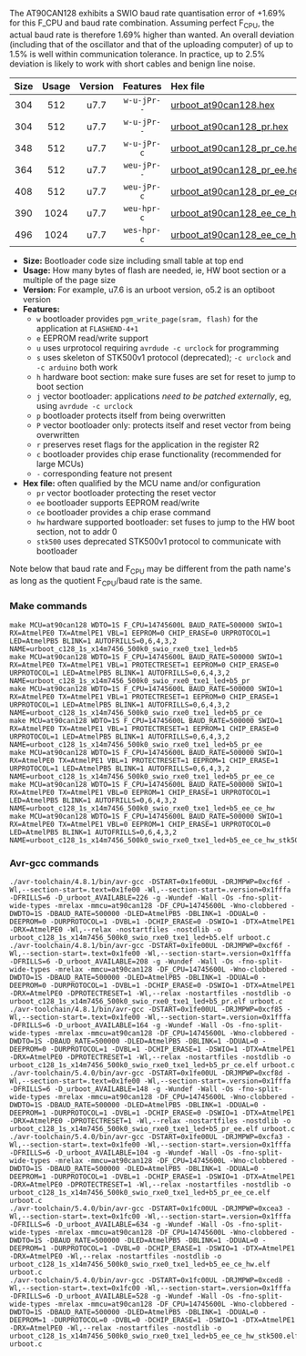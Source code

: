 The AT90CAN128 exhibits a SWIO baud rate quantisation error of +1.69% for this F_CPU and baud rate combination. Assuming perfect F<sub>CPU</sub>, the actual baud rate is therefore 1.69% higher than wanted. An overall deviation (including that of the oscillator and that of the uploading computer) of up to 1.5% is well within communication tolerance. In practice, up to 2.5% deviation is likely to work with short cables and benign line noise.

|Size|Usage|Version|Features|Hex file|
|:-:|:-:|:-:|:-:|:--|
|304|512|u7.7|`w-u-jPr--`|[urboot_at90can128.hex](https://raw.githubusercontent.com/stefanrueger/urboot.hex/main/cores/megacore/at90can128/watchdog_1_s/external_oscillator/7372800_hz/250000_baud/uart0_rxe0_txe1/led%2Bb5/urboot_at90can128.hex)|
|304|512|u7.7|`w-u-jPr--`|[urboot_at90can128_pr.hex](https://raw.githubusercontent.com/stefanrueger/urboot.hex/main/cores/megacore/at90can128/watchdog_1_s/external_oscillator/7372800_hz/250000_baud/uart0_rxe0_txe1/led%2Bb5/urboot_at90can128_pr.hex)|
|348|512|u7.7|`w-u-jPr-c`|[urboot_at90can128_pr_ce.hex](https://raw.githubusercontent.com/stefanrueger/urboot.hex/main/cores/megacore/at90can128/watchdog_1_s/external_oscillator/7372800_hz/250000_baud/uart0_rxe0_txe1/led%2Bb5/urboot_at90can128_pr_ce.hex)|
|364|512|u7.7|`weu-jPr--`|[urboot_at90can128_pr_ee.hex](https://raw.githubusercontent.com/stefanrueger/urboot.hex/main/cores/megacore/at90can128/watchdog_1_s/external_oscillator/7372800_hz/250000_baud/uart0_rxe0_txe1/led%2Bb5/urboot_at90can128_pr_ee.hex)|
|408|512|u7.7|`weu-jPr-c`|[urboot_at90can128_pr_ee_ce.hex](https://raw.githubusercontent.com/stefanrueger/urboot.hex/main/cores/megacore/at90can128/watchdog_1_s/external_oscillator/7372800_hz/250000_baud/uart0_rxe0_txe1/led%2Bb5/urboot_at90can128_pr_ee_ce.hex)|
|390|1024|u7.7|`weu-hpr-c`|[urboot_at90can128_ee_ce_hw.hex](https://raw.githubusercontent.com/stefanrueger/urboot.hex/main/cores/megacore/at90can128/watchdog_1_s/external_oscillator/7372800_hz/250000_baud/uart0_rxe0_txe1/led%2Bb5/urboot_at90can128_ee_ce_hw.hex)|
|496|1024|u7.7|`wes-hpr-c`|[urboot_at90can128_ee_ce_hw_stk500.hex](https://raw.githubusercontent.com/stefanrueger/urboot.hex/main/cores/megacore/at90can128/watchdog_1_s/external_oscillator/7372800_hz/250000_baud/uart0_rxe0_txe1/led%2Bb5/urboot_at90can128_ee_ce_hw_stk500.hex)|

- **Size:** Bootloader code size including small table at top end
- **Usage:** How many bytes of flash are needed, ie, HW boot section or a multiple of the page size
- **Version:** For example, u7.6 is an urboot version, o5.2 is an optiboot version
- **Features:**
  + `w` bootloader provides `pgm_write_page(sram, flash)` for the application at `FLASHEND-4+1`
  + `e` EEPROM read/write support
  + `u` uses urprotocol requiring `avrdude -c urclock` for programming
  + `s` uses skeleton of STK500v1 protocol (deprecated); `-c urclock` and `-c arduino` both work
  + `h` hardware boot section: make sure fuses are set for reset to jump to boot section
  + `j` vector bootloader: applications *need to be patched externally*, eg, using `avrdude -c urclock`
  + `p` bootloader protects itself from being overwritten
  + `P` vector bootloader only: protects itself and reset vector from being overwritten
  + `r` preserves reset flags for the application in the register R2
  + `c` bootloader provides chip erase functionality (recommended for large MCUs)
  + `-` corresponding feature not present
- **Hex file:** often qualified by the MCU name and/or configuration
  + `pr` vector bootloader protecting the reset vector
  + `ee` bootloader supports EEPROM read/write
  + `ce` bootloader provides a chip erase command
  + `hw` hardware supported bootloader: set fuses to jump to the HW boot section, not to addr 0
  + `stk500` uses deprecated STK500v1 protocol to communicate with bootloader


Note below that baud rate and F<sub>CPU</sub> may be different from the path name's as long as the quotient F<sub>CPU</sub>/baud rate is the same.

### Make commands
```
make MCU=at90can128 WDTO=1S F_CPU=14745600L BAUD_RATE=500000 SWIO=1 RX=AtmelPE0 TX=AtmelPE1 VBL=1 EEPROM=0 CHIP_ERASE=0 URPROTOCOL=1 LED=AtmelPB5 BLINK=1 AUTOFRILLS=0,6,4,3,2 NAME=urboot_c128_1s_x14m7456_500k0_swio_rxe0_txe1_led+b5
make MCU=at90can128 WDTO=1S F_CPU=14745600L BAUD_RATE=500000 SWIO=1 RX=AtmelPE0 TX=AtmelPE1 VBL=1 PROTECTRESET=1 EEPROM=0 CHIP_ERASE=0 URPROTOCOL=1 LED=AtmelPB5 BLINK=1 AUTOFRILLS=0,6,4,3,2 NAME=urboot_c128_1s_x14m7456_500k0_swio_rxe0_txe1_led+b5_pr
make MCU=at90can128 WDTO=1S F_CPU=14745600L BAUD_RATE=500000 SWIO=1 RX=AtmelPE0 TX=AtmelPE1 VBL=1 PROTECTRESET=1 EEPROM=0 CHIP_ERASE=1 URPROTOCOL=1 LED=AtmelPB5 BLINK=1 AUTOFRILLS=0,6,4,3,2 NAME=urboot_c128_1s_x14m7456_500k0_swio_rxe0_txe1_led+b5_pr_ce
make MCU=at90can128 WDTO=1S F_CPU=14745600L BAUD_RATE=500000 SWIO=1 RX=AtmelPE0 TX=AtmelPE1 VBL=1 PROTECTRESET=1 EEPROM=1 CHIP_ERASE=0 URPROTOCOL=1 LED=AtmelPB5 BLINK=1 AUTOFRILLS=0,6,4,3,2 NAME=urboot_c128_1s_x14m7456_500k0_swio_rxe0_txe1_led+b5_pr_ee
make MCU=at90can128 WDTO=1S F_CPU=14745600L BAUD_RATE=500000 SWIO=1 RX=AtmelPE0 TX=AtmelPE1 VBL=1 PROTECTRESET=1 EEPROM=1 CHIP_ERASE=1 URPROTOCOL=1 LED=AtmelPB5 BLINK=1 AUTOFRILLS=0,6,4,3,2 NAME=urboot_c128_1s_x14m7456_500k0_swio_rxe0_txe1_led+b5_pr_ee_ce
make MCU=at90can128 WDTO=1S F_CPU=14745600L BAUD_RATE=500000 SWIO=1 RX=AtmelPE0 TX=AtmelPE1 VBL=0 EEPROM=1 CHIP_ERASE=1 URPROTOCOL=1 LED=AtmelPB5 BLINK=1 AUTOFRILLS=0,6,4,3,2 NAME=urboot_c128_1s_x14m7456_500k0_swio_rxe0_txe1_led+b5_ee_ce_hw
make MCU=at90can128 WDTO=1S F_CPU=14745600L BAUD_RATE=500000 SWIO=1 RX=AtmelPE0 TX=AtmelPE1 VBL=0 EEPROM=1 CHIP_ERASE=1 URPROTOCOL=0 LED=AtmelPB5 BLINK=1 AUTOFRILLS=0,6,4,3,2 NAME=urboot_c128_1s_x14m7456_500k0_swio_rxe0_txe1_led+b5_ee_ce_hw_stk500
```

### Avr-gcc commands
```
./avr-toolchain/4.8.1/bin/avr-gcc -DSTART=0x1fe00UL -DRJMPWP=0xcf6f -Wl,--section-start=.text=0x1fe00 -Wl,--section-start=.version=0x1fffa -DFRILLS=6 -D_urboot_AVAILABLE=226 -g -Wundef -Wall -Os -fno-split-wide-types -mrelax -mmcu=at90can128 -DF_CPU=14745600L -Wno-clobbered -DWDTO=1S -DBAUD_RATE=500000 -DLED=AtmelPB5 -DBLINK=1 -DDUAL=0 -DEEPROM=0 -DURPROTOCOL=1 -DVBL=1 -DCHIP_ERASE=0 -DSWIO=1 -DTX=AtmelPE1 -DRX=AtmelPE0 -Wl,--relax -nostartfiles -nostdlib -o urboot_c128_1s_x14m7456_500k0_swio_rxe0_txe1_led+b5.elf urboot.c
./avr-toolchain/4.8.1/bin/avr-gcc -DSTART=0x1fe00UL -DRJMPWP=0xcf6f -Wl,--section-start=.text=0x1fe00 -Wl,--section-start=.version=0x1fffa -DFRILLS=6 -D_urboot_AVAILABLE=208 -g -Wundef -Wall -Os -fno-split-wide-types -mrelax -mmcu=at90can128 -DF_CPU=14745600L -Wno-clobbered -DWDTO=1S -DBAUD_RATE=500000 -DLED=AtmelPB5 -DBLINK=1 -DDUAL=0 -DEEPROM=0 -DURPROTOCOL=1 -DVBL=1 -DCHIP_ERASE=0 -DSWIO=1 -DTX=AtmelPE1 -DRX=AtmelPE0 -DPROTECTRESET=1 -Wl,--relax -nostartfiles -nostdlib -o urboot_c128_1s_x14m7456_500k0_swio_rxe0_txe1_led+b5_pr.elf urboot.c
./avr-toolchain/4.8.1/bin/avr-gcc -DSTART=0x1fe00UL -DRJMPWP=0xcf85 -Wl,--section-start=.text=0x1fe00 -Wl,--section-start=.version=0x1fffa -DFRILLS=6 -D_urboot_AVAILABLE=164 -g -Wundef -Wall -Os -fno-split-wide-types -mrelax -mmcu=at90can128 -DF_CPU=14745600L -Wno-clobbered -DWDTO=1S -DBAUD_RATE=500000 -DLED=AtmelPB5 -DBLINK=1 -DDUAL=0 -DEEPROM=0 -DURPROTOCOL=1 -DVBL=1 -DCHIP_ERASE=1 -DSWIO=1 -DTX=AtmelPE1 -DRX=AtmelPE0 -DPROTECTRESET=1 -Wl,--relax -nostartfiles -nostdlib -o urboot_c128_1s_x14m7456_500k0_swio_rxe0_txe1_led+b5_pr_ce.elf urboot.c
./avr-toolchain/5.4.0/bin/avr-gcc -DSTART=0x1fe00UL -DRJMPWP=0xcf8d -Wl,--section-start=.text=0x1fe00 -Wl,--section-start=.version=0x1fffa -DFRILLS=6 -D_urboot_AVAILABLE=148 -g -Wundef -Wall -Os -fno-split-wide-types -mrelax -mmcu=at90can128 -DF_CPU=14745600L -Wno-clobbered -DWDTO=1S -DBAUD_RATE=500000 -DLED=AtmelPB5 -DBLINK=1 -DDUAL=0 -DEEPROM=1 -DURPROTOCOL=1 -DVBL=1 -DCHIP_ERASE=0 -DSWIO=1 -DTX=AtmelPE1 -DRX=AtmelPE0 -DPROTECTRESET=1 -Wl,--relax -nostartfiles -nostdlib -o urboot_c128_1s_x14m7456_500k0_swio_rxe0_txe1_led+b5_pr_ee.elf urboot.c
./avr-toolchain/5.4.0/bin/avr-gcc -DSTART=0x1fe00UL -DRJMPWP=0xcfa3 -Wl,--section-start=.text=0x1fe00 -Wl,--section-start=.version=0x1fffa -DFRILLS=6 -D_urboot_AVAILABLE=104 -g -Wundef -Wall -Os -fno-split-wide-types -mrelax -mmcu=at90can128 -DF_CPU=14745600L -Wno-clobbered -DWDTO=1S -DBAUD_RATE=500000 -DLED=AtmelPB5 -DBLINK=1 -DDUAL=0 -DEEPROM=1 -DURPROTOCOL=1 -DVBL=1 -DCHIP_ERASE=1 -DSWIO=1 -DTX=AtmelPE1 -DRX=AtmelPE0 -DPROTECTRESET=1 -Wl,--relax -nostartfiles -nostdlib -o urboot_c128_1s_x14m7456_500k0_swio_rxe0_txe1_led+b5_pr_ee_ce.elf urboot.c
./avr-toolchain/5.4.0/bin/avr-gcc -DSTART=0x1fc00UL -DRJMPWP=0xcea3 -Wl,--section-start=.text=0x1fc00 -Wl,--section-start=.version=0x1fffa -DFRILLS=6 -D_urboot_AVAILABLE=634 -g -Wundef -Wall -Os -fno-split-wide-types -mrelax -mmcu=at90can128 -DF_CPU=14745600L -Wno-clobbered -DWDTO=1S -DBAUD_RATE=500000 -DLED=AtmelPB5 -DBLINK=1 -DDUAL=0 -DEEPROM=1 -DURPROTOCOL=1 -DVBL=0 -DCHIP_ERASE=1 -DSWIO=1 -DTX=AtmelPE1 -DRX=AtmelPE0 -Wl,--relax -nostartfiles -nostdlib -o urboot_c128_1s_x14m7456_500k0_swio_rxe0_txe1_led+b5_ee_ce_hw.elf urboot.c
./avr-toolchain/5.4.0/bin/avr-gcc -DSTART=0x1fc00UL -DRJMPWP=0xced8 -Wl,--section-start=.text=0x1fc00 -Wl,--section-start=.version=0x1fffa -DFRILLS=6 -D_urboot_AVAILABLE=528 -g -Wundef -Wall -Os -fno-split-wide-types -mrelax -mmcu=at90can128 -DF_CPU=14745600L -Wno-clobbered -DWDTO=1S -DBAUD_RATE=500000 -DLED=AtmelPB5 -DBLINK=1 -DDUAL=0 -DEEPROM=1 -DURPROTOCOL=0 -DVBL=0 -DCHIP_ERASE=1 -DSWIO=1 -DTX=AtmelPE1 -DRX=AtmelPE0 -Wl,--relax -nostartfiles -nostdlib -o urboot_c128_1s_x14m7456_500k0_swio_rxe0_txe1_led+b5_ee_ce_hw_stk500.elf urboot.c
```

